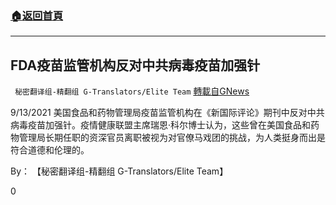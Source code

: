 ###  [:house:返回首頁](https://github.com/ourhimalayas/txt)
---


## FDA疫苗监管机构反对中共病毒疫苗加强针
` 秘密翻译组-精翻组 G-Translators/Elite Team` [轉載自GNews](https://gnews.org/zh-hans/1545939/)

9/13/2021 美国食品和药物管理局疫苗监管机构在《新国际评论》期刊中反对中共病毒疫苗加强针。疫情健康联盟主席瑞恩·科尔博士认为，这些曾在美国食品和药物管理局长期任职的资深官员离职被视为对官僚马戏团的挑战，为人类挺身而出是符合道德和伦理的。

By： 【秘密翻译组-精翻组 G-Translators/Elite Team】

0
